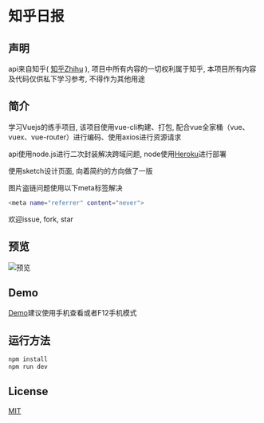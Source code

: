 # 知乎日报

## 声明
api来自知乎( [知乎Zhihu](http://www.zhihu.com/) ), 项目中所有内容的一切权利属于知乎, 本项目所有内容及代码仅供私下学习参考, 不得作为其他用途

## 简介
学习Vuejs的练手项目, 该项目使用vue-cli构建、打包, 配合vue全家桶（vue、vuex、vue-router）进行编码、使用axios进行资源请求

api使用node.js进行二次封装解决跨域问题, node使用[Heroku](https://www.heroku.com/)进行部署

使用sketch设计页面, 向着简约的方向做了一版

图片盗链问题使用以下meta标签解决

``` bash
<meta name="referrer" content="never">
```
欢迎issue, fork, star

## 预览

![预览]()

## Demo

[Demo](https://walleeeee.github.io/daily-zhihu/)建议使用手机查看或者F12手机模式

## 运行方法

``` bash
npm install
npm run dev

```
## License

[MIT](https://opensource.org/licenses/MIT)

